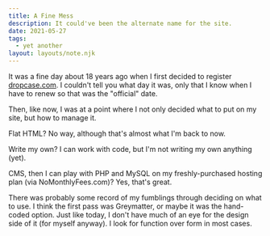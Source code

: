 ```yaml
---
title: A Fine Mess
description: It could've been the alternate name for the site.
date: 2021-05-27
tags:
  - yet another
layout: layouts/note.njk
---
```

It was a fine day about 18 years ago when I first decided to register [dropcase.com](http://www.dropcase.com). I couldn't tell you what day it was, only that I know when I have to renew so that was the "official" date.

Then, like now, I was at a point where I not only decided what to put on my site, but how to manage it.

Flat HTML? No way, although that's almost what I'm back to now.

Write my own? I can work with code, but I'm not writing my own anything (yet).

CMS, then I can play with PHP and MySQL on my freshly-purchased hosting plan (via NoMonthlyFees.com)? Yes, that's great.

There was probably some record of my fumblings through deciding on what to use. I think the first pass was Greymatter, or maybe it was the hand-coded option. Just like today, I don't have much of an eye for the design side of it (for myself anyway). I look for function over form in most cases.
